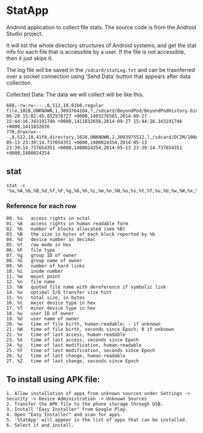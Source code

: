 StatApp
=======
 
Android application to collect file stats. The source code is from the Android Studio project.

It will list the whole directory structures of Android systems, and get the stat info for each file that is accessible by a user. If the file is not accessible, then it just skips it.

The log file will be saved in the `/sdcard/statLog.txt` and can be trasnferred over a socket connection using 'Send Data' button that appears after data collection.

Collected Data: The data we will collect will be like this.

    660,-rw-rw----,8,512,18,81b0,regular file,1028,UNKNOWN,1,3093764104,?,/sdcard/BeyondPod/BeyondPodHistory.bin.autobak,`/sdcard/BeyondPod/BeyondPodHistory.bin.autobak',4096,396,0,0,0,UNKNOWN,?,?,2014-06-20 15:02:45.852978727 +0000,1403276565,2014-09-27 15:44:16.343191746 +0000,1411832656,2014-09-27 15:44:16.343191746 +0000,1411832656
    770,drwxrwx---,8,512,18,41f8,directory,1028,UNKNOWN,2,3093975512,?,/sdcard/DCIM/100ANDRO,`/sdcard/DCIM/100ANDRO',4096,4096,0,0,0,UNKNOWN,?,?,2014-05-13 23:39:14.737654351 +0000,1400024354,2014-05-13 23:39:14.737654351 +0000,1400024354,2014-05-13 23:39:14.737654351 +0000,1400024354

## stat 
    stat -c '%a,%A,%b,%B,%d,%f,%F,%g,%G,%h,%i,%m,%n,%N,%o,%s,%t,%T,%u,%U,%w,%W,%x,%X,%y,%Y,%z,%Z'

### Reference for each row
    00. %a   access rights in octal
    01. %A   access rights in human readable form
    02. %b   number of blocks allocated (see %B)
    03. %B   the size in bytes of each block reported by %b
    04. %d   device number in decimal
    05. %f   raw mode in hex
    06. %F   file type
    07. %g   group ID of owner
    08. %G   group name of owner
    09. %h   number of hard links
    10. %i   inode number
    11. %m   mount point
    12. %n   file name
    13. %N   quoted file name with dereference if symbolic link
    14. %o   optimal I/O transfer size hint
    15. %s   total size, in bytes
    16. %t   major device type in hex
    17. %T   minor device type in hex
    18. %u   user ID of owner
    19. %U   user name of owner
    20. %w   time of file birth, human-readable; - if unknown
    21. %W   time of file birth, seconds since Epoch; 0 if unknown
    22. %x   time of last access, human-readable
    23. %X   time of last access, seconds since Epoch
    24. %y   time of last modification, human-readable
    25. %Y   time of last modification, seconds since Epoch
    26. %z   time of last change, human-readable
    27. %Z   time of last change, seconds since Epoch

## To install using APK file:
    1. Allow installation of apps from unknown sources under Settings -> Security -> Device Administration -> Unknown Sources
    2. Transfer the APK file to the phone storage through USB.
    3. Install "Easy Installer" from Google Play.
    4. Open "Easy Installer" and scan for apps.
    5. 'StatApp' will appear in the list of apps that can be installed.
    6. Select it and install.
